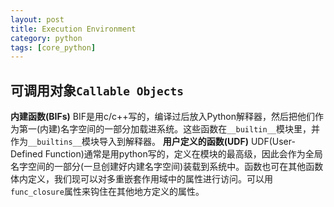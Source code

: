 ```yaml
---
layout: post
title: Execution Environment
category: python
tags: [core_python]
---
```

## 可调用对象`Callable Objects`
**内建函数(BIFs)**
BIF是用c/c++写的，编译过后放入Python解释器，然后把他们作为第一(内建)名字空间的一部分加载进系统。这些函数在`__builtin__`模块里，并作为`__builtins__`模块导入到解释器。
**用户定义的函数(UDF)**
UDF(User-Defined Function)通常是用python写的，定义在模块的最高级，因此会作为全局名字空间的一部分(一旦创建好内建名字空间)装载到系统中。函数也可在其他函数体内定义，我们现可以对多重嵌套作用域中的属性进行访问。可以用`func_closure`属性来钩住在其他地方定义的属性。

